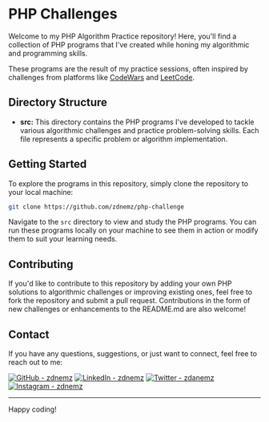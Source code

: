 # PHP Challenges

Welcome to my PHP Algorithm Practice repository! Here, you'll find a collection of PHP programs that I've created while honing my algorithmic and programming skills. 

These programs are the result of my practice sessions, often inspired by challenges from platforms like [CodeWars](https://www.codewars.com/) and [LeetCode](https://leetcode.com/).

## Directory Structure

- **src:** This directory contains the PHP programs I've developed to tackle various algorithmic challenges and practice problem-solving skills. Each file represents a specific problem or algorithm implementation.

## Getting Started

To explore the programs in this repository, simply clone the repository to your local machine:

```bash
git clone https://github.com/zdnemz/php-challenge
```

Navigate to the `src` directory to view and study the PHP programs. You can run these programs locally on your machine to see them in action or modify them to suit your learning needs.

## Contributing

If you'd like to contribute to this repository by adding your own PHP solutions to algorithmic challenges or improving existing ones, feel free to fork the repository and submit a pull request. Contributions in the form of new challenges or enhancements to the README.md are also welcome!

## Contact

If you have any questions, suggestions, or just want to connect, feel free to reach out to me:

[![GitHub - zdnemz](https://img.shields.io/badge/zdnemz-%23121011.svg?style=flat-square&logo=GitHub&logoColor=white)](https://github.com/zdnemz)
[![LinkedIn - zdnemz](https://img.shields.io/badge/zdnemz-%230077B5.svg?style=flat-square&logo=LinkedIn&logoColor=white)](https://www.linkedin.com/in/zdnemz/)
[![Twitter - zdanemz](https://img.shields.io/badge/zdnemz-%231DA1F2.svg?style=flat-square&logo=Twitter&logoColor=white)](https://twitter.com/zdanemz)
[![Instagram - zdnemz](https://img.shields.io/badge/zdnmez-%23E4405F.svg?style=flat-square&logo=Instagram&logoColor=white)](https://instagram.com/zdnemz)

---

Happy coding!
